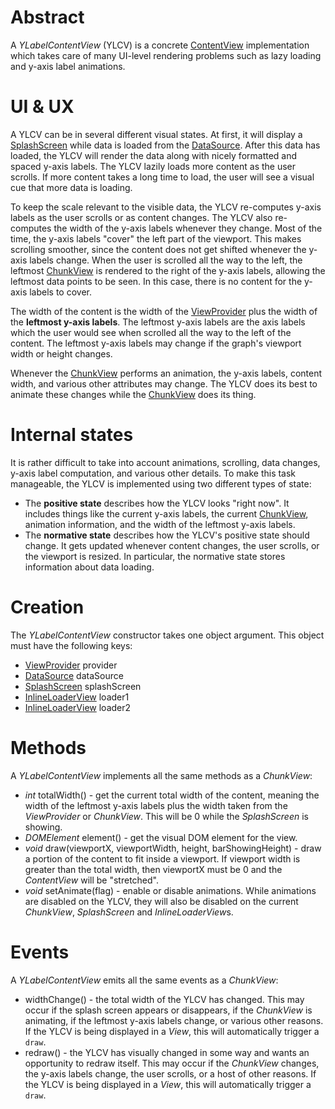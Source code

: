 # Abstract

A *YLabelContentView* (YLCV) is a concrete [ContentView](CONTENT_VIEW.md) implementation which takes care of many UI-level rendering problems such as lazy loading and y-axis label animations.

# UI & UX

A YLCV can be in several different visual states. At first, it will display a [SplashScreen](SPLASH_SCREEN.md) while data is loaded from the [DataSource](DATA_SOURCE.md). After this data has loaded, the YLCV will render the data along with nicely formatted and spaced y-axis labels. The YLCV lazily loads more content as the user scrolls. If more content takes a long time to load, the user will see a visual cue that more data is loading.

To keep the scale relevant to the visible data, the YLCV re-computes y-axis labels as the user scrolls or as content changes. The YLCV also re-computes the width of the y-axis labels whenever they change. Most of the time, the y-axis labels "cover" the left part of the viewport. This makes scrolling smoother, since the content does not get shifted whenever the y-axis labels change. When the user is scrolled all the way to the left, the leftmost [ChunkView](CHUNK_VIEW.md) is rendered to the right of the y-axis labels, allowing the leftmost data points to be seen. In this case, there is no content for the y-axis labels to cover.

The width of the content is the width of the [ViewProvider](VIEW_PROVIDER.md) plus the width of the **leftmost y-axis labels**. The leftmost y-axis labels are the axis labels which the user would see when scrolled all the way to the left of the content. The leftmost y-axis labels may change if the graph's viewport width or height changes.

Whenever the [ChunkView](CHUNK_VIEW.md) performs an animation, the y-axis labels, content width, and various other attributes may change. The YLCV does its best to animate these changes while the [ChunkView](CHUNK_VIEW.md) does its thing.

# Internal states

It is rather difficult to take into account animations, scrolling, data changes, y-axis label computation, and various other details. To make this task manageable, the YLCV is implemented using two different types of state:

 * The **positive state** describes how the YLCV looks "right now". It includes things like the current y-axis labels, the current [ChunkView](CHUNK_VIEW.md), animation information, and the width of the leftmost y-axis labels.
 * The **normative state** describes how the YLCV's positive state should change. It gets updated whenever content changes, the user scrolls, or the viewport is resized. In particular, the normative state stores information about data loading.

# Creation

The *YLabelContentView* constructor takes one object argument. This object must have the following keys:

 * [ViewProvider](VIEW_PROVIDER.md) provider
 * [DataSource](DATA_SOURCE.md) dataSource
 * [SplashScreen](SPLASH_SCREEN.md) splashScreen
 * [InlineLoaderView](INLINE_LOADER_VIEW.md) loader1
 * [InlineLoaderView](INLINE_LOADER_VIEW.md) loader2

# Methods

A *YLabelContentView* implements all the same methods as a *ChunkView*:

 * *int* totalWidth() - get the current total width of the content, meaning the width of the leftmost y-axis labels plus the width taken from the *ViewProvider* or *ChunkView*. This will be 0 while the *SplashScreen* is showing.
 * *DOMElement* element() - get the visual DOM element for the view.
 * *void* draw(viewportX, viewportWidth, height, barShowingHeight) - draw a portion of the content to fit inside a viewport. If viewport width is greater than the total width, then viewportX must be 0 and the *ContentView* will be "stretched".
 * *void* setAnimate(flag) - enable or disable animations. While animations are disabled on the YLCV, they will also be disabled on the current *ChunkView*, *SplashScreen* and *InlineLoaderView*s.

# Events

A *YLabelContentView* emits all the same events as a *ChunkView*:

 * widthChange() - the total width of the YLCV has changed. This may occur if the splash screen appears or disappears, if the *ChunkView* is animating, if the leftmost y-axis labels change, or various other reasons. If the YLCV is being displayed in a *View*, this will automatically trigger a `draw`.
 * redraw() - the YLCV has visually changed in some way and wants an opportunity to redraw itself. This may occur if the *ChunkView* changes, the y-axis labels change, the user scrolls, or a host of other reasons. If the YLCV is being displayed in a *View*, this will automatically trigger a `draw`.
